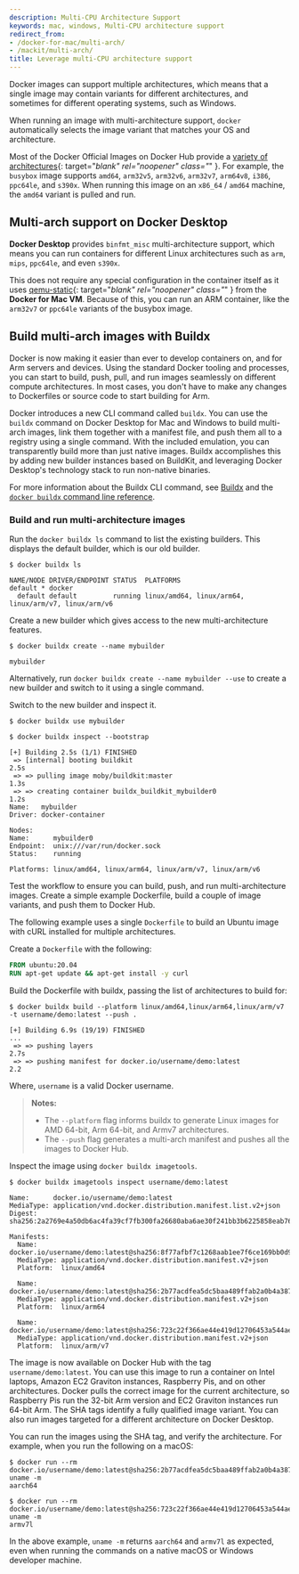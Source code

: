 ```yaml
---
description: Multi-CPU Architecture Support
keywords: mac, windows, Multi-CPU architecture support
redirect_from:
- /docker-for-mac/multi-arch/
- /mackit/multi-arch/
title: Leverage multi-CPU architecture support
---
```


Docker images can support multiple architectures, which means that a single
image may contain variants for different architectures, and sometimes for different
operating systems, such as Windows.

When running an image with multi-architecture support, `docker` automatically
selects the image variant that matches your OS and architecture.

Most of the Docker Official Images on Docker Hub provide a [variety of architectures](https://github.com/docker-library/official-images#architectures-other-than-amd64){: target="_blank" rel="noopener" class="_" }.
For example, the `busybox` image supports `amd64`, `arm32v5`, `arm32v6`,
`arm32v7`, `arm64v8`, `i386`, `ppc64le`, and `s390x`. When running this image
on an `x86_64` / `amd64` machine, the `amd64` variant is pulled and run.

## Multi-arch support on Docker Desktop

**Docker Desktop** provides `binfmt_misc` multi-architecture support,
which means you can run containers for different Linux architectures
such as `arm`, `mips`, `ppc64le`, and even `s390x`.

This does not require any special configuration in the container itself as it uses
[qemu-static](https://wiki.qemu.org/Main_Page){: target="_blank" rel="noopener" class="_" }
from the **Docker for Mac VM**. Because of this, you can run an ARM container,
like the `arm32v7` or `ppc64le` variants of the busybox image.

## Build multi-arch images with Buildx

Docker is now making it easier than ever to develop containers on, and for Arm
servers and devices. Using the standard Docker tooling and processes, you can
start to build, push, pull, and run images seamlessly on different compute
architectures. In most cases, you don't have to make any changes to Dockerfiles
or source code to start building for Arm.

Docker introduces a new CLI command called `buildx`. You can use the `buildx`
command on Docker Desktop for Mac and Windows to build multi-arch images, link
them together with a manifest file, and push them all to a registry using a
single command.  With the included emulation, you can transparently build more
than just native images.  Buildx accomplishes this by adding new builder
instances based on BuildKit, and leveraging Docker Desktop's technology stack
to run non-native binaries.

For more information about the Buildx CLI command, see [Buildx](../buildx/working-with-buildx.md)
and the [`docker buildx` command line reference](../engine/reference/commandline/buildx.md).

### Build and run multi-architecture images

Run the `docker buildx ls` command to list the existing builders. This displays
the default builder, which is our old builder.

```console
$ docker buildx ls

NAME/NODE DRIVER/ENDPOINT STATUS  PLATFORMS
default * docker
  default default         running linux/amd64, linux/arm64, linux/arm/v7, linux/arm/v6
```

Create a new builder which gives access to the new multi-architecture features.

```console
$ docker buildx create --name mybuilder

mybuilder
```

Alternatively, run `docker buildx create --name mybuilder --use` to create a new
builder and switch to it using a single command.

Switch to the new builder and inspect it.

```console
$ docker buildx use mybuilder

$ docker buildx inspect --bootstrap

[+] Building 2.5s (1/1) FINISHED
 => [internal] booting buildkit                                                   2.5s
 => => pulling image moby/buildkit:master                                         1.3s
 => => creating container buildx_buildkit_mybuilder0                              1.2s
Name:   mybuilder
Driver: docker-container

Nodes:
Name:      mybuilder0
Endpoint:  unix:///var/run/docker.sock
Status:    running

Platforms: linux/amd64, linux/arm64, linux/arm/v7, linux/arm/v6
```

Test the workflow to ensure you can build, push, and run multi-architecture
images. Create a simple example Dockerfile, build a couple of image variants,
and push them to Docker Hub.

The following example uses a single `Dockerfile` to build an Ubuntu image with cURL
installed for multiple architectures.

Create a `Dockerfile` with the following:

```dockerfile
FROM ubuntu:20.04
RUN apt-get update && apt-get install -y curl
```

Build the Dockerfile with buildx, passing the list of architectures to build for:

```console
$ docker buildx build --platform linux/amd64,linux/arm64,linux/arm/v7 -t username/demo:latest --push .

[+] Building 6.9s (19/19) FINISHED
...
 => => pushing layers                                                             2.7s
 => => pushing manifest for docker.io/username/demo:latest                       2.2
```

Where, `username` is a valid Docker username.

> **Notes:**
>
> - The `--platform` flag informs buildx to generate Linux images for AMD 64-bit,
>   Arm 64-bit, and Armv7 architectures.
> - The `--push` flag generates a multi-arch manifest and pushes all the images
>   to Docker Hub.

Inspect the image using `docker buildx imagetools`.

```console
$ docker buildx imagetools inspect username/demo:latest

Name:      docker.io/username/demo:latest
MediaType: application/vnd.docker.distribution.manifest.list.v2+json
Digest:    sha256:2a2769e4a50db6ac4fa39cf7fb300fa26680aba6ae30f241bb3b6225858eab76

Manifests:
  Name:      docker.io/username/demo:latest@sha256:8f77afbf7c1268aab1ee7f6ce169bb0d96b86f585587d259583a10d5cd56edca
  MediaType: application/vnd.docker.distribution.manifest.v2+json
  Platform:  linux/amd64

  Name:      docker.io/username/demo:latest@sha256:2b77acdfea5dc5baa489ffab2a0b4a387666d1d526490e31845eb64e3e73ed20
  MediaType: application/vnd.docker.distribution.manifest.v2+json
  Platform:  linux/arm64

  Name:      docker.io/username/demo:latest@sha256:723c22f366ae44e419d12706453a544ae92711ae52f510e226f6467d8228d191
  MediaType: application/vnd.docker.distribution.manifest.v2+json
  Platform:  linux/arm/v7
```

The image is now available on Docker Hub with the tag `username/demo:latest`. You
can use this image to run a container on Intel laptops, Amazon EC2 Graviton instances,
Raspberry Pis, and on other architectures. Docker pulls the correct image for the
current architecture, so Raspberry Pis run the 32-bit Arm version and EC2 Graviton
instances run 64-bit Arm. The SHA tags identify a fully qualified image variant.
You can also run images targeted for a different architecture on Docker Desktop.

You can run the images using the SHA tag, and verify the architecture. For
example, when you run the following on a macOS:

 ```console
$ docker run --rm docker.io/username/demo:latest@sha256:2b77acdfea5dc5baa489ffab2a0b4a387666d1d526490e31845eb64e3e73ed20 uname -m
aarch64
```

```console
$ docker run --rm docker.io/username/demo:latest@sha256:723c22f366ae44e419d12706453a544ae92711ae52f510e226f6467d8228d191 uname -m
armv7l
```

In the above example, `uname -m` returns `aarch64` and `armv7l` as expected,
even when running the commands on a native macOS or Windows developer machine.
